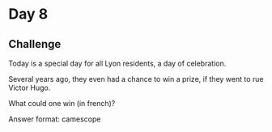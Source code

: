 # Day 8

## Challenge

Today is a special day for all Lyon residents, a day of celebration.

Several years ago, they even had a chance to win a prize, if they went to rue Victor Hugo.

What could one win (in french)?

Answer format: camescope
